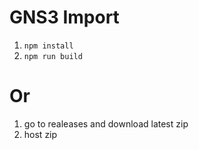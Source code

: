 # GNS3 Import

1. `npm install`
2. `npm run build`

# Or

1. go to realeases and download latest zip
2. host zip
